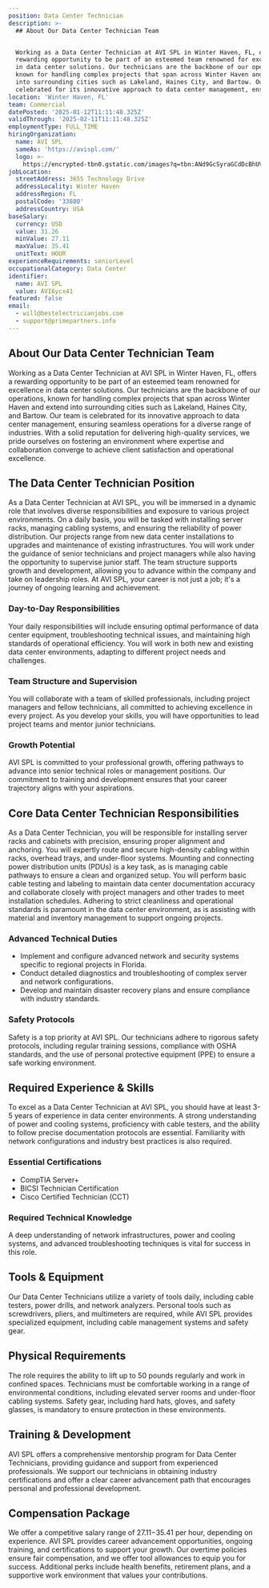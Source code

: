 ```yaml
---
position: Data Center Technician
description: >-
  ## About Our Data Center Technician Team


  Working as a Data Center Technician at AVI SPL in Winter Haven, FL, offers a
  rewarding opportunity to be part of an esteemed team renowned for excellence
  in data center solutions. Our technicians are the backbone of our operations,
  known for handling complex projects that span across Winter Haven and extend
  into surrounding cities such as Lakeland, Haines City, and Bartow. Our team is
  celebrated for its innovative approach to data center management, ensu...
location: 'Winter Haven, FL'
team: Commercial
datePosted: '2025-01-12T11:11:48.325Z'
validThrough: '2025-02-11T11:11:48.325Z'
employmentType: FULL_TIME
hiringOrganization:
  name: AVI SPL
  sameAs: 'https://avispl.com/'
  logo: >-
    https://encrypted-tbn0.gstatic.com/images?q=tbn:ANd9GcSyraGCdDcBhUVCLjb9MI2McsVysMD7wjYlIQ&s
jobLocation:
  streetAddress: 3655 Technology Drive
  addressLocality: Winter Haven
  addressRegion: FL
  postalCode: '33880'
  addressCountry: USA
baseSalary:
  currency: USD
  value: 31.26
  minValue: 27.11
  maxValue: 35.41
  unitText: HOUR
experienceRequirements: seniorLevel
occupationalCategory: Data Center
identifier:
  name: AVI SPL
  value: AVI6ycx41
featured: false
email:
  - will@bestelectricianjobs.com
  - support@primepartners.info
---
```




## About Our Data Center Technician Team

Working as a Data Center Technician at AVI SPL in Winter Haven, FL, offers a rewarding opportunity to be part of an esteemed team renowned for excellence in data center solutions. Our technicians are the backbone of our operations, known for handling complex projects that span across Winter Haven and extend into surrounding cities such as Lakeland, Haines City, and Bartow. Our team is celebrated for its innovative approach to data center management, ensuring seamless operations for a diverse range of industries. With a solid reputation for delivering high-quality services, we pride ourselves on fostering an environment where expertise and collaboration converge to achieve client satisfaction and operational excellence.

## The Data Center Technician Position

As a Data Center Technician at AVI SPL, you will be immersed in a dynamic role that involves diverse responsibilities and exposure to various project environments. On a daily basis, you will be tasked with installing server racks, managing cabling systems, and ensuring the reliability of power distribution. Our projects range from new data center installations to upgrades and maintenance of existing infrastructures. You will work under the guidance of senior technicians and project managers while also having the opportunity to supervise junior staff. The team structure supports growth and development, allowing you to advance within the company and take on leadership roles. At AVI SPL, your career is not just a job; it's a journey of ongoing learning and achievement.

### Day-to-Day Responsibilities

Your daily responsibilities will include ensuring optimal performance of data center equipment, troubleshooting technical issues, and maintaining high standards of operational efficiency. You will work in both new and existing data center environments, adapting to different project needs and challenges.

### Team Structure and Supervision

You will collaborate with a team of skilled professionals, including project managers and fellow technicians, all committed to achieving excellence in every project. As you develop your skills, you will have opportunities to lead project teams and mentor junior technicians.

### Growth Potential

AVI SPL is committed to your professional growth, offering pathways to advance into senior technical roles or management positions. Our commitment to training and development ensures that your career trajectory aligns with your aspirations.

## Core Data Center Technician Responsibilities

As a Data Center Technician, you will be responsible for installing server racks and cabinets with precision, ensuring proper alignment and anchoring. You will expertly route and secure high-density cabling within racks, overhead trays, and under-floor systems. Mounting and connecting power distribution units (PDUs) is a key task, as is managing cable pathways to ensure a clean and organized setup. You will perform basic cable testing and labeling to maintain data center documentation accuracy and collaborate closely with project managers and other trades to meet installation schedules. Adhering to strict cleanliness and operational standards is paramount in the data center environment, as is assisting with material and inventory management to support ongoing projects.

### Advanced Technical Duties

- Implement and configure advanced network and security systems specific to regional projects in Florida.
- Conduct detailed diagnostics and troubleshooting of complex server and network configurations.
- Develop and maintain disaster recovery plans and ensure compliance with industry standards.

### Safety Protocols

Safety is a top priority at AVI SPL. Our technicians adhere to rigorous safety protocols, including regular training sessions, compliance with OSHA standards, and the use of personal protective equipment (PPE) to ensure a safe working environment.

## Required Experience & Skills

To excel as a Data Center Technician at AVI SPL, you should have at least 3-5 years of experience in data center environments. A strong understanding of power and cooling systems, proficiency with cable testers, and the ability to follow precise documentation protocols are essential. Familiarity with network configurations and industry best practices is also required.

### Essential Certifications

- CompTIA Server+
- BICSI Technician Certification
- Cisco Certified Technician (CCT)

### Required Technical Knowledge

A deep understanding of network infrastructures, power and cooling systems, and advanced troubleshooting techniques is vital for success in this role.

## Tools & Equipment

Our Data Center Technicians utilize a variety of tools daily, including cable testers, power drills, and network analyzers. Personal tools such as screwdrivers, pliers, and multimeters are required, while AVI SPL provides specialized equipment, including cable management systems and safety gear.

## Physical Requirements

The role requires the ability to lift up to 50 pounds regularly and work in confined spaces. Technicians must be comfortable working in a range of environmental conditions, including elevated server rooms and under-floor cabling systems. Safety gear, including hard hats, gloves, and safety glasses, is mandatory to ensure protection in these environments.

## Training & Development

AVI SPL offers a comprehensive mentorship program for Data Center Technicians, providing guidance and support from experienced professionals. We support our technicians in obtaining industry certifications and offer a clear career advancement path that encourages personal and professional development.

## Compensation Package

We offer a competitive salary range of $27.11-$35.41 per hour, depending on experience. AVI SPL provides career advancement opportunities, ongoing training, and certifications to support your growth. Our overtime policies ensure fair compensation, and we offer tool allowances to equip you for success. Additional perks include health benefits, retirement plans, and a supportive work environment that values your contributions.
